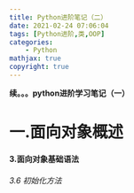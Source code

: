 ```yaml
---
title: Python进阶笔记（二）
date: 2021-02-24 07:06:04
tags: [Python进阶,类,OOP]
categories: 
	- Python
mathjax: true
copyright: true
---
```


**续。。。python进阶学习笔记（一）**

<!--more-->

# 一.面向对象概述

#### 3.面向对象基础语法

###### 3.6 初始化方法